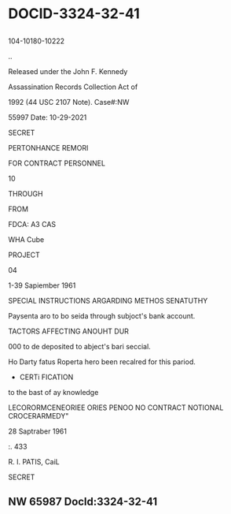 # DOCID-3324-32-41

##
104-10180-10222

..

Released under the John F. Kennedy

Assassination Records Collection Act of

1992 (44 USC 2107 Note). Case#:NW

55997 Date: 10-29-2021

SECRET

PERTONHANCE REMORI

FOR CONTRACT PERSONNEL

10

THROUGH

FROM

FDCA: A3 CAS

WHA Cube

PROJECT

04

1-39 Sapiember 1961

SPECIAL INSTRUCTIONS ARGARDING METHOS SENATUTHY

Paysenta aro to bo seida through subjoct's bank account.

TACTORS AFFECTING ANOUHT DUR

000 to de deposited to abject's bari seccial.

Ho Darty fatus Roperta hero been recalred for this pariod.

- CERTi FICATION

to the bast of ay knowledge

LECORORMCENEORIEE ORIES PENOO NO CONTRACT NOTIONAL CROCERARMEDY"

28 Saptraber 1961

:. 433

R. I. PATIS, CaiL

SECRET

NW 65987 Docld:3324-32-41
---

